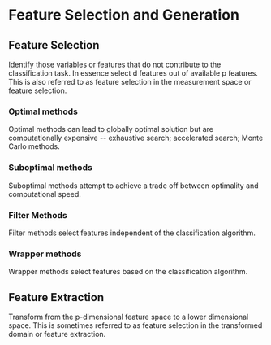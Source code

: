 # Feature Selection and Generation

## Feature Selection

Identify those variables or features that do not contribute to the classification task. In essence select d features out of available p features. This is also referred to as  feature selection in the measurement space or feature selection.

### Optimal methods

Optimal methods can lead to globally optimal solution but are computationally expensive -- exhaustive search; accelerated search; Monte Carlo methods.

### Suboptimal methods

Suboptimal methods attempt to achieve a trade off between optimality and computational speed.

### Filter Methods

Filter methods select features independent of the classification algorithm.

### Wrapper methods

Wrapper methods select features based on the classification algorithm.

## Feature Extraction

Transform from the p-dimensional feature space to a lower dimensional space. This is sometimes referred to as feature selection in the transformed domain or feature extraction.